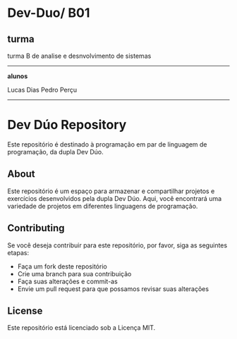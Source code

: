 # Dev-Duo/ B01
**turma**
------------

turma B de analise e desnvolvimento de sistemas

------------

**alunos**


Lucas Dias
Pedro Perçu

------------------------
**Dev Dúo Repository**
======================

Este repositório é destinado à programação em par de linguagem de programação, da dupla Dev Dúo.

**About**
--------

Este repositório é um espaço para armazenar e compartilhar projetos e exercícios desenvolvidos pela dupla Dev Dúo. Aqui, você encontrará uma variedade de projetos em diferentes linguagens de programação.

**Contributing**
---------------

Se você deseja contribuir para este repositório, por favor, siga as seguintes etapas:

* Faça um fork deste repositório
* Crie uma branch para sua contribuição
* Faça suas alterações e commit-as
* Envie um pull request para que possamos revisar suas alterações

**License**
---------

Este repositório está licenciado sob a Licença MIT.
